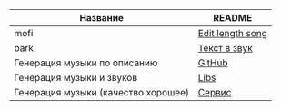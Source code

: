 

| Название | README |
| ------ | ------ |
| mofi | [Edit length song](https://mofi.loud.red/) |
|bark|[Текст в звук](https://github.com/suno-ai/bark)|
|Генерация музыки по описанию|[GitHub](https://github.com/facebookresearch/audiocraft)|
|Генерация музыки и звуков|[Libs](https://github.com/facebookresearch/audiocraft/)|
|Генерация музыки (качество хорошее)|[Сервис](https://app.suno.ai/)|

